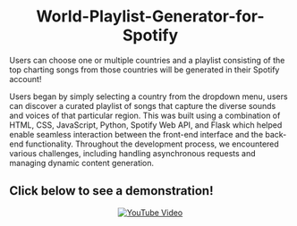<h1 align = "center"> World-Playlist-Generator-for-Spotify </h1>


Users can choose one or multiple countries and a playlist consisting of the top charting songs from those countries will be generated in their Spotify account!

Users began by simply selecting a country from the dropdown menu, users can discover a curated playlist of songs that capture the diverse sounds and voices of that particular region. This was built using a combination of HTML, CSS, JavaScript, Python, Spotify Web API, and Flask which helped enable seamless interaction between the front-end interface and the back-end functionality. Throughout the development process, we encountered various challenges, including handling asynchronous requests and managing dynamic content generation. 

<h2>Click below to see a demonstration!
</h2>

<p align="center">
  <a href="https://www.youtube.com/watch?v=D3FZ3JMRI8M" target="_blank">
    <img src="https://github.com/user-attachments/assets/0fb19b95-4b3b-4b54-8050-e959475a2d8a" alt="YouTube Video">
  </a>

</p>
